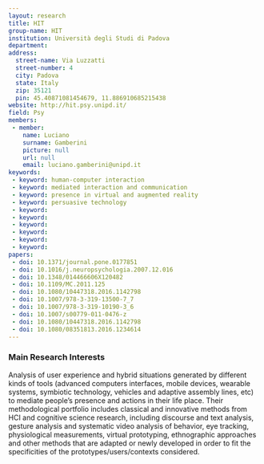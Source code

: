 ```yaml
---
layout: research
title: HIT
group-name: HIT
institution: Università degli Studi di Padova
department: 
address: 
  street-name: Via Luzzatti
  street-number: 4
  city: Padova
  state: Italy
  zip: 35121
  pin: 45.40871081454679, 11.886910685215438
website: http://hit.psy.unipd.it/
field: Psy
members: 
 - member: 
    name: Luciano
    surname: Gamberini
    picture: null
    url: null
    email: luciano.gamberini@unipd.it
keywords: 
 - keyword: human-computer interaction
 - keyword: mediated interaction and communication
 - keyword: presence in virtual and augmented reality
 - keyword: persuasive technology
 - keyword: 
 - keyword: 
 - keyword: 
 - keyword: 
 - keyword: 
 - keyword: 
papers: 
 - doi: 10.1371/journal.pone.0177851
 - doi: 10.1016/j.neuropsychologia.2007.12.016
 - doi: 10.1348/014466606X120482
 - doi: 10.1109/MC.2011.125
 - doi: 10.1080/10447318.2016.1142798
 - doi: 10.1007/978-3-319-13500-7_7
 - doi: 10.1007/978-3-319-10190-3_6
 - doi: 10.1007/s00779-011-0476-z
 - doi: 10.1080/10447318.2016.1142798
 - doi: 10.1080/08351813.2016.1234614
---
```



### Main Research Interests
Analysis of user experience and hybrid situations generated by different kinds of tools (advanced computers interfaces, mobile devices, wearable systems, symbiotic technology, vehicles and adaptive assembly lines, etc) to mediate people’s presence and actions in their life place.  Their methodological portfolio includes classical and innovative methods from HCI and cognitive science research, including discourse and text analysis, gesture analysis and systematic video analysis of behavior, eye tracking, physiological measurements, virtual prototyping, ethnographic approaches and other methods that are adapted or newly developed in order to fit the specificities of the prototypes/users/contexts considered.